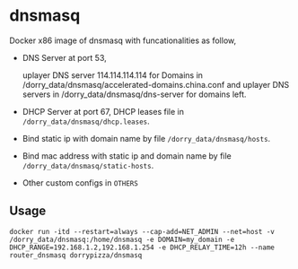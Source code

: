 # dnsmasq
Docker x86 image of dnsmasq with funcationalities as follow,

* DNS Server at port 53,

  uplayer DNS server 114.114.114.114 for Domains in /dorry_data/dnsmasq/accelerated-domains.china.conf
  and uplayer DNS servers in /dorry_data/dnsmasq/dns-server for domains left.
* DHCP Server at port 67, DHCP leases file in `/dorry_data/dnsmasq/dhcp.leases`.
* Bind static ip with domain name by file `/dorry_data/dnsmasq/hosts`.
* Bind mac address with static ip and domain name by file `/dorry_data/dnsmasq/static-hosts`.
* Other custom configs in `OTHERS`

## Usage 
```
docker run -itd --restart=always --cap-add=NET_ADMIN --net=host -v /dorry_data/dnsmasq:/home/dnsmasq -e DOMAIN=my_domain -e DHCP_RANGE=192.168.1.2,192.168.1.254 -e DHCP_RELAY_TIME=12h --name router_dnsmasq dorrypizza/dnsmasq
```


